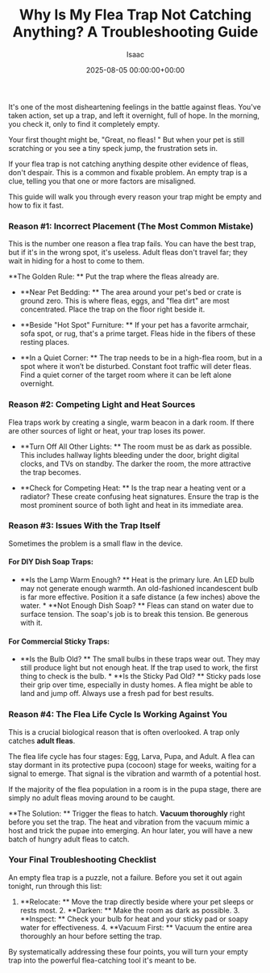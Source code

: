 ﻿---
title: Why Is My Flea Trap Not Catching Anything? A Troubleshooting Guide
description: It's one of the most disheartening feelings in the battle against fleas. You've taken action, set up a trap, and left it overnight, full of hope.
slug: /why-flea-trap-is-not-working/
date: 2025-08-05 00:00:00+00:00
lastmod: 2025-08-05 00:00:00+03:00
author: Isaac
categories:
- Fleas
- Guides
tags:
- flea-trap
- fleas
- pest-control
layout: post
---

It's one of the most disheartening feelings in the battle against fleas. You've taken action, set up a trap, and left it overnight, full of hope. In the morning, you check it, only to find it completely empty.

Your first thought might be, "Great, no fleas! " But when your pet is still scratching or you see a tiny speck jump, the frustration sets in.

If your flea trap is not catching anything despite other evidence of fleas, don't despair. This is a common and fixable problem. An empty trap is a clue, telling you that one or more factors are misaligned.

This guide will walk you through every reason your trap might be empty and how to fix it fast.

###  Reason #1: Incorrect Placement (The Most Common Mistake)

This is the number one reason a flea trap fails. You can have the best trap, but if it's in the wrong spot, it's useless. Adult fleas don't travel far; they wait in hiding for a host to come to them.

**The Golden Rule: ** Put the trap where the fleas already are.

* **Near Pet Bedding: ** The area around your pet's bed or crate is ground zero. This is where fleas, eggs, and "flea dirt" are most concentrated. Place the trap on the floor right beside it.

* **Beside "Hot Spot" Furniture: ** If your pet has a favorite armchair, sofa spot, or rug, that's a prime target. Fleas hide in the fibers of these resting places.

* **In a Quiet Corner: ** The trap needs to be in a high-flea room, but in a spot where it won’t be disturbed. Constant foot traffic will deter fleas. Find a quiet corner of the target room where it can be left alone overnight.

###  Reason #2: Competing Light and Heat Sources

Flea traps work by creating a single, warm beacon in a dark room. If there are other sources of light or heat, your trap loses its power.

* **Turn Off All Other Lights: ** The room must be as dark as possible. This includes hallway lights bleeding under the door, bright digital clocks, and TVs on standby. The darker the room, the more attractive the trap becomes.

* **Check for Competing Heat: ** Is the trap near a heating vent or a radiator? These create confusing heat signatures. Ensure the trap is the most prominent source of both light and heat in its immediate area.

###  Reason #3: Issues With the Trap Itself

Sometimes the problem is a small flaw in the device.

####  For DIY Dish Soap Traps:

* **Is the Lamp Warm Enough? ** Heat is the primary lure. An LED bulb may not generate enough warmth. An old-fashioned incandescent bulb is far more effective. Position it a safe distance (a few inches) above the water. * **Not Enough Dish Soap? ** Fleas can stand on water due to surface tension. The soap's job is to break this tension. Be generous with it.

####  For Commercial Sticky Traps:

* **Is the Bulb Old? ** The small bulbs in these traps wear out. They may still produce light but not enough heat. If the trap used to work, the first thing to check is the bulb. * **Is the Sticky Pad Old? ** Sticky pads lose their grip over time, especially in dusty homes. A flea might be able to land and jump off. Always use a fresh pad for best results.

###  Reason #4: The Flea Life Cycle Is Working Against You

This is a crucial biological reason that is often overlooked. A trap only catches **adult fleas**.

The flea life cycle has four stages: Egg, Larva, Pupa, and Adult. A flea can stay dormant in its protective pupa (cocoon) stage for weeks, waiting for a signal to emerge. That signal is the vibration and warmth of a potential host.

If the majority of the flea population in a room is in the pupa stage, there are simply no adult fleas moving around to be caught.

**The Solution: ** Trigger the fleas to hatch. **Vacuum thoroughly** right before you set the trap. The heat and vibration from the vacuum mimic a host and trick the pupae into emerging. An hour later, you will have a new batch of hungry adult fleas to catch.

###  Your Final Troubleshooting Checklist

An empty flea trap is a puzzle, not a failure. Before you set it out again tonight, run through this list:

1. **Relocate: ** Move the trap directly beside where your pet sleeps or rests most. 2. **Darken: ** Make the room as dark as possible. 3. **Inspect: ** Check your bulb for heat and your sticky pad or soapy water for effectiveness. 4. **Vacuum First: ** Vacuum the entire area thoroughly an hour before setting the trap.

By systematically addressing these four points, you will turn your empty trap into the powerful flea-catching tool it's meant to be.


